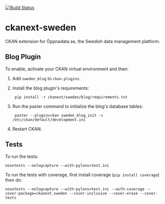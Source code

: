 [![Build Status](https://travis-ci.org/okfn/ckanext-sweden.png)](https://travis-ci.org/okfn/ckanext-sweden)

ckanext-sweden
==============

CKAN extension for Öppnadata.se, the Swedish data management platform.


Blog Plugin
-----------

To enable, activate your CKAN virtual environment and then:

1. Add `sweden_blog` to `ckan.plugins`.

2. Install the blog plugin's requirements:

        pip install -r ckanext/sweden/blog/requirements.txt

3. Run the paster command to initialize the blog's database tables:

        paster --plugin=ckan sweden_blog_init -c /etc/ckan/default/development.ini

4. Restart CKAN.


Tests
-----

To run the tests:

    nosetests --nologcapture --with-pylons=test.ini

To run the tests with coverage, first install coverage (`pip install coverage`)
then do:

    nosetests --nologcapture --with-pylons=test.ini --with-coverage --cover-package=ckanext.sweden --cover-inclusive --cover-erase --cover-tests
